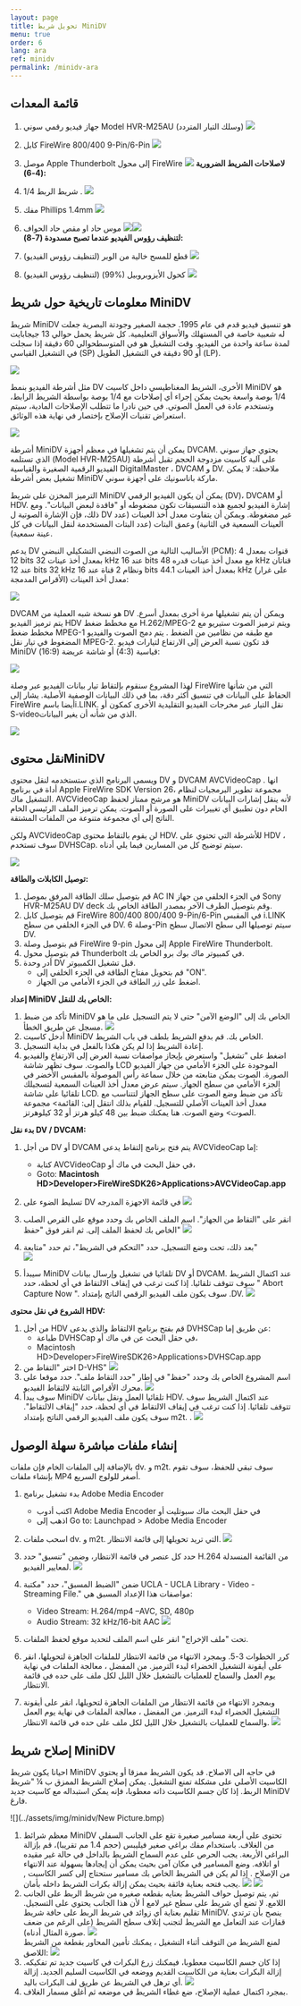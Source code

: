 ```yaml
---
layout: page
title: تحويل شريط MiniDV
menu: true
order: 6
lang: ara
ref: minidv
permalink: /minidv-ara
---
```


## قائمة المعدات

1. جهاز فيديو رقمي سوني Model HVR-M25AU  (وسلك التيار المتردد)
![](../assets/img/minidv/video_deck.png)

2. كابل FireWire 800/400 9-Pin/6-Pin
![](../assets/img/minidv/firewire.png)

3. موصل Apple Thunderbolt  إلى محول FireWire 
![](../assets/img/minidv/firewire_adapter.png)
**لاصلاحات الشريط الضرورية (4-6):**

4.  شريط الربط  1/4 .
![](../assets/img/minidv/splicing_tape.png)

5. مفك Phillips 1.4mm
![](../assets/img/minidv/screwdriver.png)

6. موس حاد او مقص حاد الحواف 
![](../assets/img/minidv/razor.png)![](../assets/img/minidv/scissor.png)
<br>**لتنظيف رؤوس الفيديو عندما تصبح مسدودة  (7-8):**

7. قطع للمسح خالية من الوبر (لتنظيف رؤوس الفيديو)
![](../assets/img/minidv/swabs.png)

8. كحول الأيزوبروبيل (%99) (لتنظيف رؤوس الفيديو)
![](../assets/img/minidv/alcohol.png)

## معلومات تاريخية حول شريط MiniDV

شريط MiniDV هو تنسيق فيديو قدم في عام 1995. حجمة الصغير وجودتة البصرية جعلت له شعبية خاصة في المستهلك والأسواق التعليمية. كل شريط يحمل حوالي 13 جيجابايت لمدة ساعة واحدة من الفيديو. وقت التشغيل هو في المتوسط ​​حوالي 60 دقيقة إذا سجلت في التشغيل القياسي (SP) أو 90 دقيقة في التشغيل الطويل (LP).

![](../assets/img/minidv/tape.png)

مثل أشرطة الفيديو بنمط DV  الأخرى، الشريط المغناطيسي داخل كاسيت MiniDV هو 1/4 بوصة واسعة بحيث يمكن إجراء أي إصلاحات مع 1/4 بوصة بواسطة الشريط الرابط، وتستخدم عادة في العمل الصوتي. في حين نادرا ما تتطلب الإصلاحات المادية، سيتم استعراض تقنيات الإصلاح بإختصار في نهاية هذه الوثائق.

![](../assets/img/minidv/tape2.png)

أشرطة MiniDV يمكن أن يتم تشغيلها في معظم أجهزة  DVCAM. يحتوي جهاز سوني الذي تستلمه (Model HVR-M25AU)  على آلية كاسيت مزدوجة الحجم تقبل أشرطة الفيديو الرقمية الصغيرة والقياسية DigitalMaster ، DVCAM و DV. ملاحظة: لا يمكن تشغيل بعض أشرطة MiniDV ماركة باناسونيك على أجهزة سوني.

الترميز المخزن على شريط MiniDV يمكن أن يكون الفيديو الرقمي (DV)، DVCAM أو HDV. إشارة الفيديو لجميع هذه التنسيقات تكون مضغوطه أو &quot;فاقدة لبعض البيانات&quot;. ومع ذلك، فإن الإشارة الصوتية ل DV غير مضغوطة. ويمكن أن يتفاوت معدل أخذ العينات (عدد العينات السمعية في الثانية) وعمق البتات (عدد البتات المستخدمة لنقل البيانات في كل عينة سمعية).



يدعم DV الأساليب التالية من الصوت النبضي التشكيلي النبضي (PCM): 4 قنوات بمعدل 12 bits  بمعدل أخذ عينات 32 kHz  عند 16 bits مع معدل أخذ عينات قدره 48 kHz  قناتان عند 12 bits   32 kHz ونظام 2 قناة عند 16 bits  بمعدل أخذ العينات 44.1 kHz  (على غرار الأقراص المدمجة) معدل أخذ العينات:

![](../assets/img/minidv/sampling_rate.png)

DVCAM  هو نسخة شبه العملية من DV  ويمكن أن يتم تشغيلها مرة أخرى بمعدل أسرع. يتم ترميز الفيديو HDV  مع مخطط ضغط H.262/MPEG-2  ويتم ترميز الصوت ستيريو مع مخطط ضغط MPEG-1 مع طبقه من نظامين من الضغط . يتم دمج الصوت والفيديو المضغوط في تيار نقل MPEG-2. قد تكون نسبة العرض إلى الارتفاع لتيارات فيديو MiniDV  قياسية (4:3) أو شاشة عريضة (16:9):

![](../assets/img/minidv/ratio.png)

لهذا المشروع سنقوم بإلتقاط تيار بيانات الفيديو عبر وصلة FireWire التي من شأنها الحفاظ على البيانات في تنسيق أكثر دقة، بما في ذلك البيانات الوصفية الأصلية. يشار إلى FireWire أيضا باسمi.LINK.  نقل التيار عبر مخرجات الفيديو التقليدية الأخرى كمكون أو S-videoالذي من شأنه أن يغير البيانات.

![](../assets/img/minidv/s-video.png)

## نقل محتوىMiniDV  

ويسمى البرنامج الذي ستستخدمه لنقل محتوى DV  و DVCAM AVCVideoCap . انها أداة في برنامج  Apple FireWire SDK Version 26، مجموعة تطوير البرمجيات لنظام التشغيل ماك. AVCVideoCap هو مرشح ممتاز لحفظ MiniDV  لأنه ينقل إشارات البيانات الخام دون تطبيق أي تغييرات على الصورة أو الصوت. يمكن ترميز الملف الرئيسي الخام الناتج إلى أي مجموعة متنوعة من الملفات المشتقة.

ولكن AVCVideoCap  لن يقوم بالتقاط محتوى HDV. للأشرطة التي تحتوي على HDV ، سوف تستخدم DVHSCap. سيتم توضيح كل من المسارين فيما يلي أدناه.

![](../assets/img/minidv/avcvideo.png)

**توصیل الکابلات والطاقة:** 

1. قم بتوصیل سلك الطاقة المرفق بموصل AC IN  في الجزء الخلفي من جهاز Sony HVR-M25AU DV deck وقم بتوصیل الطرف الآخر بمصدر الطاقة الخاص بك. 
2. قم بتوصيل كابل FireWire 800/400 800/400 9-Pin/6-Pin  في المقبس i.LINK في الجزء الخلفي من سطح DV. وصلة 6-Pin  سيتم توصيلها الى سطح الاتصال سطح DV. 
3. قم بتوصيل وصلة  FireWire 9-pin  إلى محول Apple FireWire Thunderbolt. 
4. قم بتوصيل محول Thunderbolt في كمبيوتر ماك بوك برو الخاص بك. 
5. أدر وحدة DV  قبل تشغيل الكمبيوتر. 
	* قم بتحويل مفتاح الطاقة في الجزء الخلفي إلى &quot;ON&quot;. 
	* اضغط على زر الطاقة في الجزء الأمامي من الجهاز.

**إعداد MiniDV  الخاص بك للنقل:**

1. تأكد من ضبط MiniDV الخاص بك إلى &quot;الوضع الآمن&quot; حتى لا يتم التسجيل على ما هو مسجل عن طريق الخطأ. 
  ![](../assets/img/minidv/mode.png)
2. أدخل كاسيت MiniDV الخاص بك. قم بدفع الشريط بلطف في باب الشريط. 
3. إعادة الشريط إذا لم يكن هكذا بالفعل في بداية التسجيل.
4. اضغط على &quot;تشغيل&quot; واستعرض بإيجاز مواصفات نسبة العرض إلى الارتفاع والفيديو والصوت. سوف تظهر شاشة LCD الموجودة على الجزء الأمامي من جهاز الفيديو الصورة. الصوت يمكن متابعته من خلال سماعة رأس الموصولة بالمقبس  الأخضر في الجزء الأمامي من سطح الجهاز. سيتم عرض معدل أخذ العينات السمعية لتسجيلك تلقائيا على شاشة LCD. تأكد من ضبط وضع الصوت على سطح الجهاز لتتناسب مع معدل أخذ العينات الأصلي للتسجيل. للقيام بذلك انتقل إلى: القائمة&gt; مجموعة الصوت&gt; وضع الصوت. هنا يمكنك ضبط بين 48 كيلو هرتز أو 32 كيلوهرتز.

**بدء نقل DV / DVCAM:** 

1. من أجل DV  أو DVCAM  يتم فتح برنامج إلتقاط يدعى AVCVideoCap إما: 
	* كتابة AVCVideoCap في حقل البحث في ماك أو، 
	* Goto: **Macintosh HD&gt;Developer&gt;FireWireSDK26&gt;Applications&gt;AVCVideoCap.app**

 2. تسليط الضوء على DV  في قائمة الاجهزة المدرجه 
 ![](../assets/img/minidv/screenshot.png)
 3. انقر على &quot;التقاط من الجهاز&quot;. اسم الملف الخاص بك وحدد موقع على القرص الصلب الخاص بك لحفظ الملف إلى. ثم انقر فوق &quot;حفظ&quot; 
 ![](../assets/img/minidv/screenshot_2.png) 
 4. بعد ذلك، تحت وضع التسجيل، حدد &quot;التحكم في الشريط&quot;، ثم حدد &quot;متابعة&quot;  
 ![](../assets/img/minidv/tape_control.png)
 5. سيبدأ MiniDV  تلقائيا في تشغيل وإرسال بيانات DV  أو DVCAM. عند اكتمال الشريط سوف تتوقف تلقائيا. إذا كنت ترغب في إيقاف الالتقاط في أي لحظة، حدد &quot; Abort Capture Now &quot;. سوف يكون ملف الفيديو الرقمي الناتج بإمتداد .DV.
![](../assets/img/minidv/screenshot3.png)

**الشروع في نقل محتوى HDV:**

1. من أجل  HDV قم بفتح برنامج الالتقاط والذي يدعى DVHSCap  عن طريق إما: 
	* طباعة DVHSCap  في حقل البحث عن في ماك أو، 
	* Macintosh HD>Developer>FireWireSDK26>Applications>DVHSCap.app 
2. اختر &quot;التقاط من D-VHS&quot;
 ![](../assets/img/minidv/screenshot4.png)
3. اسم المشروع الخاص بك وحدد &quot;حفظ&quot; في إطار &quot;حدد التقاط ملف&quot;. حدد موقعا على محرك الأقراص الثابتة لالتقاط الفيديو.
 ![](../assets/img/minidv/screenshot5.png)
4. سوف يبدأ MiniDV  تلقائيا العمل ونقل بيانات HDV. عند اكتمال الشريط سوف تتوقف تلقائيا. إذا كنت ترغب في إيقاف الالتقاط في أي لحظة، حدد &quot;إيقاف الالتقاط&quot;. سوف يكون ملف الفيديو الرقمي الناتج بإمتداد m2t. .
![](../assets/img/minidv/screenshot6.png)

## إنشاء ملفات مباشرة سهلة الوصول  

بالإضافة إلى الملفات الخام فإن ملفات  dv. و m2t. سوف تبقي للحفظ، سوف تقوم بإنشاء ملفات MP4 أصغر للولوج السريع.

1. بدء تشغيل برنامج Adobe Media Encoder
	* اكتب أدوب Adobe Media Encoder في حقل البحث ماك سبوتليت أو 
	* اذهب إلى Go to: Launchpad &gt; Adobe Media Encoder

2. اسحب ملفات dv. و m2t. التي تريد تحويلها إلى قائمة الانتظار.
![](../assets/img/minidv/access1.png)
3. حدد كل عنصر في قائمة الانتظار، وضمن &quot;تنسيق&quot; حدد H.264 من القائمة المنسدلة لمعايير الفيديو.
![](../assets/img/minidv/access2.png)
4. ضمن &quot;الضبط المسبق&quot;، حدد &quot;مكتبة UCLA - UCLA Library - Video - Streaming File.&quot; مواصفات هذا الإعداد المسبق هي:
	* Video Stream: H.264/mp4 –AVC, SD, 480p
	* Audio Stream: 32 kHz/16-bit AAC
![](../assets/img/minidv/access3.png)
 5. تحت &quot;ملف الإخراج&quot; انقر على اسم الملف لتحديد موقع لحفظ الملفات.
6. كرر الخطوات 3-5. وبمجرد الانتهاء من قائمة الانتظار للملفات الجاهزة لتحويلها، انقر على أيقونة التشغيل الخضراء لبدء الترميز. من المفضل ، معالجة الملفات في نهاية يوم العمل والسماح للعمليات بالتشغيل خلال الليل لكل ملف على حده في قائمة الانتظار.

7. وبمجرد الانتهاء من قائمة الانتظار من الملفات الجاهزة لتحويلها، انقر على أيقونة التشغيل الخضراء لبدء الترميز. من المفضل ، معالجة الملفات في نهاية يوم العمل والسماح للعمليات بالتشغيل خلال الليل لكل ملف على حده في قائمة الانتظار.
![](../assets/img/minidv/access4.png)

## إصلاح شريط MiniDV

احيانا يكون شريط MiniDV في حاجه الى الاصلاح. قد يكون الشريط ممزقا أو يحتوي الكاسيت الأصلي على مشكلة تمنع التشغيل. يمكن إصلاح الشريط الممزق ب ¼ &quot;شريط الربط. إذا كان جسم الكاسيت ذاته معطوبا، فإنه يمكن استبداله مع كاسيت جديد MiniDV فارغ.

![](../assets/img/minidv/New Picture.bmp)

1. معظم شرائط  MiniDV  تحتوى على أربعة مسامير صغيرة تقع على الجانب السفلي من الغلاف. باستخدام مفك براغي صغير فيليبس (حجم 1.4 مم تقريبا)، قم بإزالة البراغي الأربعة. يجب الحرص على عدم السماح الشريط بالداخل في حالة غير مقيده او اتلافه. وضع المسامير في مكان آمن بحيث يمكن أن إيجادها  بسهولة عند الانتهاء من الإصلاح . إذا لم يكن في الشريط الخاص بك مسامير ستحتاج إلى كسر الكاسيت , يجب فتحه بعناية فائقة بحيث يمكن إزالة بكرات الشريط داخله بأمان.
 ![](../assets/img/minidv/tape_repairing.png)   ![](../assets/img/minidv/tape2_repairing.png)
 2. ثم، يتم توصيل حواف الشريط بعنايه بقطعه صغيره من شريط الربط على الجانب اللامع. لا تضع أي شريط على سطح غير لامع أ لأن هذا الجانب يحتوي على التسجيل. تقليم بعناية أي زوائد في شريط الربط على حافة شريط MiniDV. ينصح بأن ترتدي قفازات عند التعامل مع الشريط لتجنب إتلاف سطح الشريط (على الرغم من ضعف صورة المثال أدناه).
  ![](../assets/img/minidv/tape3_repairing.png)
   <br>لمنع الشريط من التوقف أثناء التشغيل ، يمكنك تأمين المحاور بقطعة من الشريط اللاصق:
![](../assets/img/minidv/tape4_repairing.png)
 3. إذا كان جسم الكاسيت معطوبا، فيمكنك زرع البكرات في كاسيت جديد تم تفكيكه. إزالة البكرات بعناية من الكاسيت القديم ووضعه في الكاسيت السليم الجديد. إزالة أي ترهل في الشريط عن طريق لف البكرات باليد.
![](../assets/img/minidv/tape5_repairing.png)
 4. بمجرد اكتمال عملية الإصلاح، ضع غطاء الشريط في موضعه ثم أغلق مسمار الغلاف.